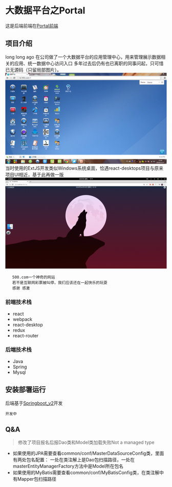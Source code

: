 # 大数据平台之Portal
这是后端前端在[Portal前端](https://github.com/TianLangStudio/react-desktops)
## 项目介绍
long long ago 在公司做了一个大数据平台的应用管理中心，用来管理展示数据相关的应用、统一数据中心访问入口
多年过去后仍有也已离职的同事问起，只可惜已无源码（只留局部图片）。
![bi.500.com](https://raw.githubusercontent.com/TianLangStudio/react-desktops/master/docs/portal2014.png) 
当时使用的ExtJS开发类似Windows系统桌面，恰遇react-desktops项目与原来项目UI相近，基于此再做一版
![TLPortal](https://raw.githubusercontent.com/TianLangStudio/react-desktops/master/docs/portal.png) 
```感谢500.com的数据平台组，我在哪里更深入的理解了数据处理接触学习了大数据，才有能力跳槽
   500.com一个神奇的网站　
   若不是互联网彩票被叫停，我们应该还在一起快乐的玩耍
   感谢 感激
```
### 前端技术栈
- react
- webpack
- react-desktop
- redux
- react-router

### 后端技术栈
- Java
- Spring
- Mysql


## 安装部署运行
后端基于[Springboot_v2](https://github.com/fuce1314/Springboot_v2)开发
```
开发中
```

## Q&A
> 修改了项目报名后报Dao类和Model类加载失败Not a managed type
- 如果使用的JPA需要查看common/conf/MasterDataSourceConfig类，里面有两处包名配置：
一处在类注解上是Dao包扫描路径，一处在masterEntityManagerFactory方法中是Model所在包名
- 如果使用的MyBatis需要查看common/conf/MyBatisConfig类，在类注解中有Mapper包扫描路径

